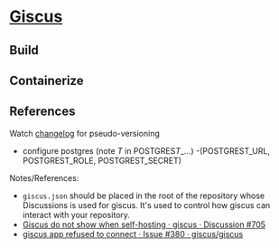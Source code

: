 # [Giscus](https://giscus.app/)

## Build

## Containerize

## References

Watch [changelog](https://github.com/giscus/giscus/blob/main/CHANGELOG.md) for pseudo-versioning

- configure postgres (note *T* in POSTGRES*T*_...) -(POSTGREST_URL, POSTGREST_ROLE, POSTGREST_SECRET)

Notes/References:

- `giscus.json` should be placed in the root of the repository whose Discussions is used for giscus. It's used to control how giscus can interact with your repository.
- [Giscus do not show when self-hosting · giscus · Discussion #705](https://github.com/orgs/giscus/discussions/705)
- [giscus app refused to connect · Issue #380 · giscus/giscus](https://github.com/giscus/giscus/issues/380#issuecomment-1026328308)
